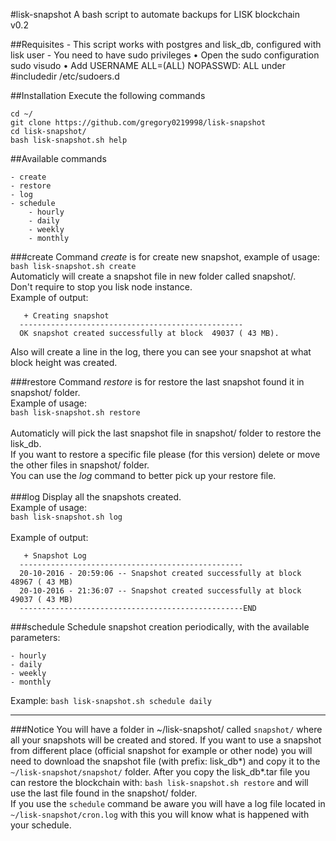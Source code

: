 #lisk-snapshot
A bash script to automate backups for LISK blockchain<br>
v0.2


##Requisites
    - This script works with postgres and lisk_db, configured with lisk user
    - You need to have sudo privileges
    •	Open the sudo configuration
sudo visudo
•	Add USERNAME ALL=(ALL) NOPASSWD: ALL under #includedir /etc/sudoers.d


    

##Installation
Execute the following commands
```
cd ~/
git clone https://github.com/gregory0219998/lisk-snapshot
cd lisk-snapshot/
bash lisk-snapshot.sh help
```
##Available commands

    - create
    - restore
    - log
    - schedule
		- hourly
		- daily
		- weekly
		- monthly

###create
Command _create_ is for create new snapshot, example of usage:<br>
`bash lisk-snapshot.sh create`<br>
Automaticly will create a snapshot file in new folder called snapshot/.<br>
Don't require to stop you lisk node instance.<br>
Example of output:<br>
```
   + Creating snapshot                                
  -------------------------------------------------- 
  OK snapshot created successfully at block  49037 ( 43 MB).
```
Also will create a line in the log, there you can see your snapshot at what block height was created.<br>

###restore
Command _restore_ is for restore the last snapshot found it in snapshot/ folder.<br>
Example of usage:<br>
`bash lisk-snapshot.sh restore`<br>
<br>
Automaticly will pick the last snapshot file in snapshot/ folder to restore the lisk_db.<br>
If you want to restore a specific file please (for this version) delete or move the other files in snapshot/ folder.<br>
You can use the _log_ command to better pick up your restore file.<br>
<br>
###log
Display all the snapshots created. <br>
Example of usage:<br>
`bash lisk-snapshot.sh log`<br>
<br>
Example of output:<br>
```
   + Snapshot Log                                                                  
  --------------------------------------------------                               
  20-10-2016 - 20:59:06 -- Snapshot created successfully at block  48967 ( 43 MB)  
  20-10-2016 - 21:36:07 -- Snapshot created successfully at block  49037 ( 43 MB)  
  --------------------------------------------------END                            
```

###schedule
Schedule snapshot creation periodically, with the available parameters:

    - hourly
    - daily
    - weekly
    - monthly

Example: `bash lisk-snapshot.sh schedule daily`
<br>

-------------------------------------------------------------

###Notice
You will have a folder in ~/lisk-snapshot/ called `snapshot/` where all your snapshots will be created and stored.
If you want to use a snapshot from different place (official snapshot for example or other node) you will need to download the snapshot file (with prefix: lisk_db*) and copy it to the `~/lisk-snapshot/snapshot/` folder.
After you copy the lisk_db*.tar file you can restore the blockchain with: `bash lisk-snapshot.sh restore` and will use the last file found in the snapshot/ folder.<br>
If you use the `schedule` command be aware you will have a log file located in `~/lisk-snapshot/cron.log` with this you will know what is happened with your schedule.


